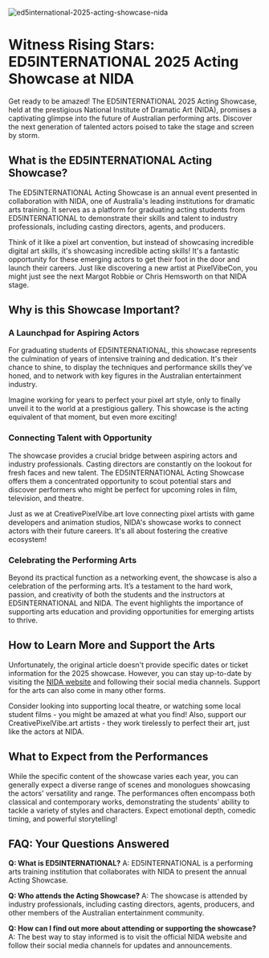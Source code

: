 ![ed5international-2025-acting-showcase-nida](https://images.pexels.com/photos/33253511/pexels-photo-33253511.jpeg?auto=compress&cs=tinysrgb&fit=crop&h=627&w=1200)

# Witness Rising Stars: ED5INTERNATIONAL 2025 Acting Showcase at NIDA

Get ready to be amazed! The ED5INTERNATIONAL 2025 Acting Showcase, held at the prestigious National Institute of Dramatic Art (NIDA), promises a captivating glimpse into the future of Australian performing arts. Discover the next generation of talented actors poised to take the stage and screen by storm.

## What is the ED5INTERNATIONAL Acting Showcase?

The ED5INTERNATIONAL Acting Showcase is an annual event presented in collaboration with NIDA, one of Australia's leading institutions for dramatic arts training. It serves as a platform for graduating acting students from ED5INTERNATIONAL to demonstrate their skills and talent to industry professionals, including casting directors, agents, and producers.

Think of it like a pixel art convention, but instead of showcasing incredible digital art skills, it's showcasing incredible acting skills! It's a fantastic opportunity for these emerging actors to get their foot in the door and launch their careers. Just like discovering a new artist at PixelVibeCon, you might just see the next Margot Robbie or Chris Hemsworth on that NIDA stage.

## Why is this Showcase Important?

### A Launchpad for Aspiring Actors

For graduating students of ED5INTERNATIONAL, this showcase represents the culmination of years of intensive training and dedication. It's their chance to shine, to display the techniques and performance skills they've honed, and to network with key figures in the Australian entertainment industry.

Imagine working for years to perfect your pixel art style, only to finally unveil it to the world at a prestigious gallery. This showcase is the acting equivalent of that moment, but even more exciting!

### Connecting Talent with Opportunity

The showcase provides a crucial bridge between aspiring actors and industry professionals. Casting directors are constantly on the lookout for fresh faces and new talent. The ED5INTERNATIONAL Acting Showcase offers them a concentrated opportunity to scout potential stars and discover performers who might be perfect for upcoming roles in film, television, and theatre. 

Just as we at CreativePixelVibe.art love connecting pixel artists with game developers and animation studios, NIDA's showcase works to connect actors with their future careers. It's all about fostering the creative ecosystem!

### Celebrating the Performing Arts

Beyond its practical function as a networking event, the showcase is also a celebration of the performing arts. It’s a testament to the hard work, passion, and creativity of both the students and the instructors at ED5INTERNATIONAL and NIDA. The event highlights the importance of supporting arts education and providing opportunities for emerging artists to thrive.

## How to Learn More and Support the Arts

Unfortunately, the original article doesn't provide specific dates or ticket information for the 2025 showcase. However, you can stay up-to-date by visiting the [NIDA website](https://www.nida.edu.au/news-and-events/ed5international-2025-acting-showcase/) and following their social media channels. Support for the arts can also come in many other forms.

Consider looking into supporting local theatre, or watching some local student films - you might be amazed at what you find! Also, support our CreativePixelVibe.art artists - they work tirelessly to perfect their art, just like the actors at NIDA.

## What to Expect from the Performances

While the specific content of the showcase varies each year, you can generally expect a diverse range of scenes and monologues showcasing the actors' versatility and range. The performances often encompass both classical and contemporary works, demonstrating the students' ability to tackle a variety of styles and characters. Expect emotional depth, comedic timing, and powerful storytelling!

## FAQ: Your Questions Answered

**Q: What is ED5INTERNATIONAL?**
A: ED5INTERNATIONAL is a performing arts training institution that collaborates with NIDA to present the annual Acting Showcase.

**Q: Who attends the Acting Showcase?**
A: The showcase is attended by industry professionals, including casting directors, agents, producers, and other members of the Australian entertainment community.

**Q: How can I find out more about attending or supporting the showcase?**
A: The best way to stay informed is to visit the official NIDA website and follow their social media channels for updates and announcements.
